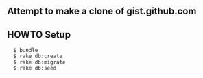 ## Attempt to make a clone of gist.github.com

HOWTO Setup
---
```
  $ bundle
  $ rake db:create
  $ rake db:migrate
  $ rake db:seed
```
